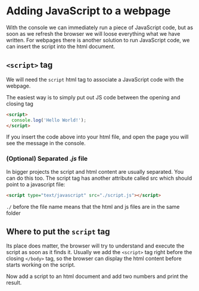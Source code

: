 # Adding JavaScript to a webpage

With the console we can immediately run a piece of JavaScript code, but as soon
as we refresh the browser we will loose everything what we have written. For
webpages there is another solution to run JavaScript code, we can insert the
script into the html document.

## `<script>` tag

We will need the `script` html tag to associate a JavaScript code with the
webpage.

The easiest way is to simply put out JS code between the opening and closing tag

```html
<script>
  console.log('Hello World!');
</script>
```

If you insert the code above into your html file, and open the page you will see
the message in the console.

### (Optional) Separated *.js* file

In bigger projects the script and html content are usually separated. You can do
this too. The script tag has another attribute called src which should point to
a javascript file:

```html
<script type="text/javascript" src="./script.js"></script>
```

`./` before the file name means that the html and js files are in the same
folder

## Where to put the `script` tag

Its place does matter, the browser will try to understand and execute the script
as soon as it finds it. Usually we add the `<script>` tag right before the
closing `</body>` tag, so the browser can display the html content before starts
working on the script.

Now add a script to an html document and add two numbers and print the result.
